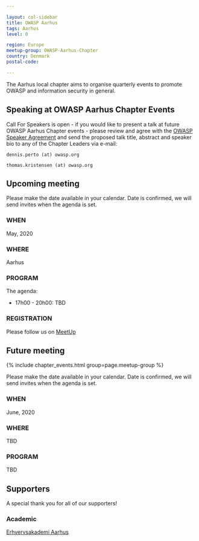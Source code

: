```yaml
---

layout: col-sidebar
title: OWASP Aarhus
tags: Aarhus
level: 0

region: Europe
meetup-group: OWASP-Aarhus-Chapter
country: Denmark
postal-code: 

---
```


The Aarhus local chapter aims to organise quarterly events to promote
OWASP and information security in general.

## Speaking at OWASP Aarhus Chapter Events

Call For Speakers is open - if you would like to present a talk at
future OWASP Aarhus Chapter events - please review and agree with
the [OWASP Speaker Agreement](https://owasp.org/www-policy/legal/speaker-agreement) and send
the proposed talk title, abstract and speaker bio to any of the Chapter
Leaders via e-mail:

`dennis.perto (at) owasp.org`

`thomas.kristensen (at) owasp.org`

## Upcoming meeting

Please make the date available in your calendar. Date is confirmed, we
will send invites when the agenda is set.

### WHEN

May, 2020

### WHERE

Aarhus

### PROGRAM

The agenda:
  - 17h00 - 20h00: TBD

### REGISTRATION

Please follow us on [MeetUp](https://www.meetup.com/OWASP-Aarhus-Chapter/)

## Future meeting

{% include chapter_events.html group=page.meetup-group %}

Please make the date available in your calendar. Date is confirmed, we
will send invites when the agenda is set.

### WHEN

June, 2020

### WHERE

TBD

### PROGRAM

TBD


## Supporters

A special thank you for all of our supporters!

### Academic

[Erhvervsakademi Aarhus](https://www.eaaa.dk)

